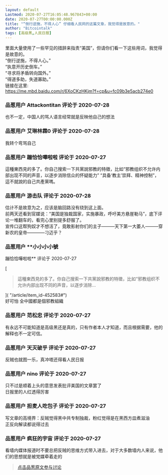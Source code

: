 ```yaml
---
layout: default
Lastmod: 2020-07-27T16:05:48.967843+00:00
date: 2020-07-27T00:00:00.000Z
title: "“倒行逆施，不得人心” 仔细看人民网的这篇文章，我觉得是故意的。"
author: "Bitcointalk"
tags: [高级黑,人民日报]
---
```


里面大量使用了一些罕见的措辞来指责“美国”，但请你们看一下这些用词，我觉得是故意的。  
“倒行逆施，不得人心。”  
“执意开历史倒车。”  
“寻求将矛盾转向国外。”  
“得道多助，失道寡助。”  
链接在这里:  
https://me.mbd.baidu.com/r/6XoCKzHKjm?f=cp&u=fc09b3e5acb274e0

            
### 品葱用户 **Attackontitan** 评论于 2020-07-28
        
也不一定，中国人的骂人语言经常就是反映他自己的想法
        


            
### 品葱用户 **艾琳林霖0** 评论于 2020-07-28
        
我转个弯骂自己
        


            
### 品葱用户 **蹦恰恰嘩啦啦** 评论于 2020-07-27
        
這種東西見的多了。你自己搜索一下共黨說邪教的特徵，比如“邪教组织不允许内部出现不同的声音，以逐步消除信众的怀疑能力” “具备‘教主’崇拜、精神控制”，這不就說的自己共產黨嗎。
        


            
### 品葱用户 **游击队** 评论于 2020-07-28
        
估计不是故意为之，应该是脑回路没有绕到这上面。  
前两天还看到官媒说：“美国是独裁国家，实施暴政，呼吁美方悬崖勒马”，底下评论一堆翻车的，看完心里别提多舒服了。  
宣传口这帮狗奴才不想活了，竟敢影射你们的主子———天下第一大萎人———穿新农的皇帝————刁迈乎？
        


            
### 品葱用户 **小小小小號 
蹦恰恰嘩啦啦** 评论于 2020-07-27
        
[

> 這種東西見的多了。你自己搜索一下共黨說邪教的特徵，比如“邪教组织不允许内部出现不同的声音，以逐步消除...

]( "/article/item_id-452583#")  
好可怕 全中國都是個邪教組織
        


            
### 品葱用户 **范松忠** 评论于 2020-07-27
        
有永远不可能知道是高级黑还是真的，只有作者本人才知道，而且根据需要，他的解释也不一定可信。
        


            
### 品葱用户 **天灭破乎** 评论于 2020-07-27
        
反贼也就图一乐，真冲塔还得看人民日报
        


            
### 品葱用户 **nino** 评论于 2020-07-27
        
只不过是顺着上头的意思发表批评美国的文章罢了  
日报里的人红透得厉害
        


            
### 品葱用户 **担麦人吃包子** 评论于 2020-07-27
        
写文章的高境界：反贼觉得黑中共专制独裁，粉红觉得是在黑西方皿煮滋油  
正反向解读都说得过去
        


            
### 品葱用户 **疯狂的宇宙** 评论于 2020-07-27
        
看墙内媒体报道时不要总把反贼的思维方式带入进去，对于大多数墙内人来说，他们的思想就是被党媒牵着走的
        






> [点击品葱原文参与讨论](https://pincong.rocks/article/22171)

